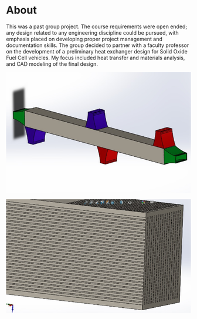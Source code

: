 # About
This was a past group project. The course requirements were open ended; any design related to any engineering discipline could be pursued, with emphasis placed on developing proper project management and documentation skills. The group decided to partner with a faculty professor on the development of a preliminary heat exchanger design for Solid Oxide Fuel Cell vehicles. My focus included heat transfer and materials analysis, and CAD modeling of the final design.

![Poster](Images%20%26%20Videos/Iso.JPG)

![Poster](Images%20%26%20Videos/Section%20View%202.JPG)
